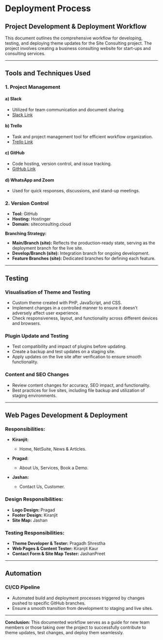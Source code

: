 # Deployment Process 

## Project Development & Deployment Workflow

This document outlines the comprehensive workflow for developing, testing, and deploying theme updates for the Site Consulting project. The project involves creating a business consulting website for start-ups and consulting services.

---

## Tools and Techniques Used

### 1. Project Management

#### a) Slack
- Utilized for team communication and document sharing.
- [Slack Link](https://app.slack.com/client/T063XRA7UUB/C064LTY0W2U)

#### b) Trello
- Task and project management tool for efficient workflow organization.
- [Trello Link](https://trello.com/b/QDQwyotV/cms)

#### c) GitHub
- Code hosting, version control, and issue tracking.
- [GitHub Link](https://github.com/Kiranjit123/CMS-Project.git)

#### d) WhatsApp and Zoom
- Used for quick responses, discussions, and stand-up meetings.

### 2. Version Control

- **Tool:** GitHub
- **Hosting:** Hostinger
- **Domain:** siteconsulting.cloud

**Branching Strategy:**
- **Main/Branch (site):** Reflects the production-ready state, serving as the deployment branch for the live site.
- **Develop/Branch (site):** Integration branch for ongoing development.
- **Feature Branches (site):** Dedicated branches for defining each feature.

---

## Testing

### Visualisation of Theme and Testing

- Custom theme created with PHP, JavaScript, and CSS.
- Implement changes in a controlled manner to ensure it doesn't adversely affect user experience.
- Check responsiveness, layout, and functionality across different devices and browsers.

### Plugin Update and Testing

- Test compatibility and impact of plugins before updating.
- Create a backup and test updates on a staging site.
- Apply updates on the live site after verification to ensure smooth functionality.

### Content and SEO Changes

- Review content changes for accuracy, SEO impact, and functionality.
- Best practices for live sites, including file backup and utilization of staging environments.

---

## Web Pages Development & Deployment

### Responsibilities:

- **Kiranjit:**
  - Home, NetSuite, News & Articles.

- **Pragad:**
  - About Us, Services, Book a Demo.

- **Jashan:**
  - Contact Us, Customer.

### Design Responsibilities:

- **Logo Design:** Pragad
- **Footer Design:** Kiranjit
- **Site Map:** Jashan

### Testing Responsibilities:

- **Theme Developer & Tester:** Pragadh Shrestha
- **Web Pages & Content Tester:** Kiranjit Kaur
- **Contact Form & Site Map Tester:** JashanPreet

---

## Automation

### CI/CD Pipeline

- Automated build and deployment processes triggered by changes pushed to specific GitHub branches.
- Ensure a smooth transition from development to staging and live sites.

---

**Conclusion:**
This documented workflow serves as a guide for new team members or those taking over the project to successfully contribute to theme updates, test changes, and deploy them seamlessly.
